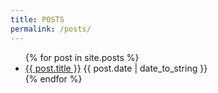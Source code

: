 ```yaml
---
title: POSTS
permalink: /posts/
---
```



<ul>
  {% for post in site.posts %}
    <li>
      <a href="{{ post.url }}">{{ post.title }}</a>
      <time>{{ post.date | date_to_string }}</time>
    </li>
  {% endfor %}
</ul>